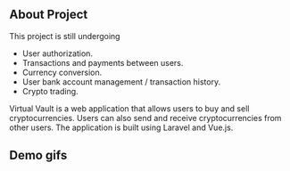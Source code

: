 ## About Project

This project is still undergoing
- User authorization.
- Transactions and payments between users.
- Currency conversion.
- User bank account management / transaction history.
- Crypto trading.

Virtual Vault is a web application that allows users to buy and sell cryptocurrencies. Users can also send and receive cryptocurrencies from other users. The application is built using Laravel and Vue.js.

## Demo gifs


